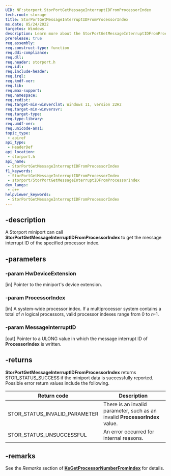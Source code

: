 ```yaml
---
UID: NF:storport.StorPortGetMessageInterruptIDFromProcessorIndex
tech.root: storage
title: StorPortGetMessageInterruptIDFromProcessorIndex
ms.date: 05/24/2022
targetos: Windows
description: Learn more about the StorPortGetMessageInterruptIDFromProcessorIndex function.
prerelease: true
req.assembly: 
req.construct-type: function
req.ddi-compliance: 
req.dll: 
req.header: storport.h
req.idl: 
req.include-header: 
req.irql: 
req.kmdf-ver: 
req.lib: 
req.max-support: 
req.namespace: 
req.redist: 
req.target-min-winverclnt: Windows 11, version 22H2
req.target-min-winversvr: 
req.target-type: 
req.type-library: 
req.umdf-ver: 
req.unicode-ansi: 
topic_type:
 - apiref
api_type:
 - HeaderDef
api_location:
 - storport.h
api_name:
 - StorPortGetMessageInterruptIDFromProcessorIndex
f1_keywords:
 - StorPortGetMessageInterruptIDFromProcessorIndex
 - storport/StorPortGetMessageInterruptIDFromProcessorIndex
dev_langs:
 - c++
helpviewer_keywords:
 - StorPortGetMessageInterruptIDFromProcessorIndex
---
```


## -description

A Storport miniport can call **StorPortGetMessageInterruptIDFromProcessorIndex** to get the message interrupt ID of the specified processor index.

## -parameters

### -param HwDeviceExtension

[in] Pointer to the miniport's device extension.

### -param ProcessorIndex

[in] A system-wide processor index. If a multiprocessor system contains a total of *n* logical processors, valid processor indexes range from 0 to *n*-1.

### -param MessageInterruptID

[out] Pointer to a ULONG value in which the message interrupt ID of **ProcessorIndex** is written.

## -returns

**StorPortGetMessageInterruptIDFromProcessorIndex** returns STOR_STATUS_SUCCESS if the miniport data is successfully reported. Possible error return values include the following.

| Return code | Description |
| ----------- | ----------- |
| STOR_STATUS_INVALID_PARAMETER | There is an invalid parameter, such as an invalid **ProcessorIndex** value. |
| STOR_STATUS_UNSUCCESSFUL      | An error occurred for internal reasons. |

## -remarks

See the *Remarks* section of [**KeGetProcessorNumberFromIndex**](../wdm/nf-wdm-kegetprocessornumberfromindex.md) for details.
